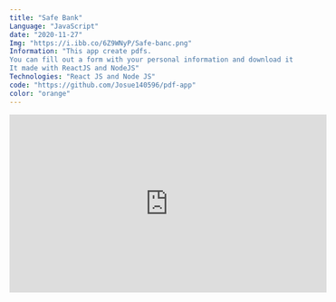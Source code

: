 ```yaml
---
title: "Safe Bank"
Language: "JavaScript"
date: "2020-11-27"
Img: "https://i.ibb.co/6Z9WNyP/Safe-banc.png"
Information: "This app create pdfs.
You can fill out a form with your personal information and download it through this app.
It made with ReactJS and NodeJS"
Technologies: "React JS and Node JS"
code: "https://github.com/Josue140596/pdf-app"
color: "orange" 
---
```




<iframe width="560" height="315" src="https://www.youtube.com/embed/4SZl1r2O_bY" frameborder="0" allowfullscreen></iframe>